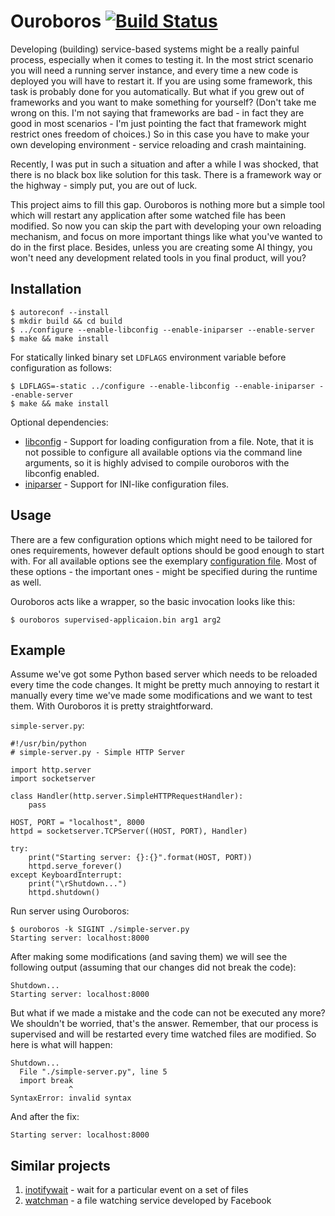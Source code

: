 Ouroboros [![Build Status](https://travis-ci.org/Arkq/ouroboros.svg?branch=master)](https://travis-ci.org/Arkq/ouroboros)
=========

Developing (building) service-based systems might be a really painful process, especially when it
comes to testing it. In the most strict scenario you will need a running server instance, and
every time a new code is deployed you will have to restart it. If you are using some framework,
this task is probably done for you automatically. But what if you grew out of frameworks and you
want to make something for yourself? (Don't take me wrong on this. I'm not saying that frameworks
are bad - in fact they are good in most scenarios - I'm just pointing the fact that framework
might restrict ones freedom of choices.) So in this case you have to make your own developing
environment - service reloading and crash maintaining.

Recently, I was put in such a situation and after a while I was shocked, that there is no black
box like solution for this task. There is a framework way or the highway - simply put, you are out
of luck.

This project aims to fill this gap. Ouroboros is nothing more but a simple tool which will restart
any application after some watched file has been modified. So now you can skip the part with
developing your own reloading mechanism, and focus on more important things like what you've
wanted to do in the first place. Besides, unless you are creating some AI thingy, you won't need
any development related tools in you final product, will you?


Installation
------------

	$ autoreconf --install
	$ mkdir build && cd build
	$ ../configure --enable-libconfig --enable-iniparser --enable-server
	$ make && make install

For statically linked binary set `LDFLAGS` environment variable before configuration as follows:

	$ LDFLAGS=-static ../configure --enable-libconfig --enable-iniparser --enable-server
	$ make && make install

Optional dependencies:

* [libconfig](http://www.hyperrealm.com/libconfig/) - Support for loading configuration from a
  file. Note, that it is not possible to configure all available options via the command line
  arguments, so it is highly advised to compile ouroboros with the libconfig enabled.
* [iniparser](http://ndevilla.free.fr/iniparser/) - Support for INI-like configuration files.


Usage
-----

There are a few configuration options which might need to be tailored for ones requirements,
however default options should be good enough to start with. For all available options see the
exemplary [configuration file](/doc/example.conf). Most of these options - the important ones -
might be specified during the runtime as well.

Ouroboros acts like a wrapper, so the basic invocation looks like this:

	$ ouroboros supervised-applicaion.bin arg1 arg2


Example
-------

Assume we've got some Python based server which needs to be reloaded every time the code changes.
It might be pretty much annoying to restart it manually every time we've made some modifications
and we want to test them. With Ouroboros it is pretty straightforward.

`simple-server.py`:

	#!/usr/bin/python
	# simple-server.py - Simple HTTP Server

	import http.server
	import socketserver

	class Handler(http.server.SimpleHTTPRequestHandler):
	    pass

	HOST, PORT = "localhost", 8000
	httpd = socketserver.TCPServer((HOST, PORT), Handler)

	try:
	    print("Starting server: {}:{}".format(HOST, PORT))
	    httpd.serve_forever()
	except KeyboardInterrupt:
	    print("\rShutdown...")
	    httpd.shutdown()


Run server using Ouroboros:

	$ ouroboros -k SIGINT ./simple-server.py
	Starting server: localhost:8000

After making some modifications (and saving them) we will see the following output (assuming that
our changes did not break the code):

	Shutdown...
	Starting server: localhost:8000

But what if we made a mistake and the code can not be executed any more? We shouldn't be worried,
that's the answer. Remember, that our process is supervised and will be restarted every time
watched files are modified. So here is what will happen:

	Shutdown...
	  File "./simple-server.py", line 5
	  import break
	             ^
	SyntaxError: invalid syntax

And after the fix:

	Starting server: localhost:8000


Similar projects
----------------

1. [inotifywait](https://github.com/rvoicilas/inotify-tools/wiki) - wait for a particular event on a set of files
2. [watchman](https://facebook.github.io/watchman/) - a file watching service developed by Facebook
